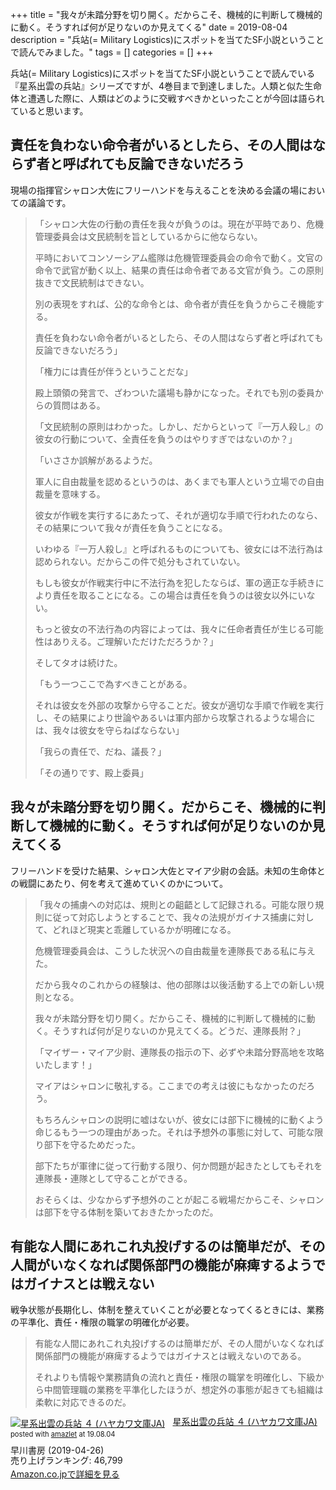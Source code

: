 +++
title = "我々が未踏分野を切り開く。だからこそ、機械的に判断して機械的に動く。そうすれば何が足りないのか見えてくる"
date = 2019-08-04
description = "兵站(= Military Logistics)にスポットを当てたSF小説ということで読んでみました。"
tags = []
categories = []
+++

兵站(= Military Logistics)にスポットを当てたSF小説ということで読んでいる『星系出雲の兵站』シリーズですが、4巻目まで到達しました。人類と似た生命体と遭遇した際に、人類はどのように交戦すべきかといったことが今回は語られていると思います。

## 責任を負わない命令者がいるとしたら、その人間はならず者と呼ばれても反論できないだろう
現場の指揮官シャロン大佐にフリーハンドを与えることを決める会議の場においての議論です。

> 「シャロン大佐の行動の責任を我々が負うのは。現在が平時であり、危機管理委員会は文民統制を旨としているからに他ならない。
> 
> 平時においてコンソーシアム艦隊は危機管理委員会の命令で動く。文官の命令で武官が動く以上、結果の責任は命令者である文官が負う。この原則抜きで文民統制はできない。
> 
> 別の表現をすれば、公的な命令とは、命令者が責任を負うからこそ機能する。
> 
> 責任を負わない命令者がいるとしたら、その人間はならず者と呼ばれても反論できないだろう」
> 
> 「権力には責任が伴うということだな」
> 
> 殿上頭領の発言で、ざわついた議場も静かになった。それでも別の委員からの質問はある。
> 
> 「文民統制の原則はわかった。しかし、だからといって『一万人殺し』の彼女の行動について、全責任を負うのはやりすぎではないのか？」
> 
> 「いささか誤解があるようだ。
> 
> 軍人に自由裁量を認めるというのは、あくまでも軍人という立場での自由裁量を意味する。
> 
> 彼女が作戦を実行するにあたって、それが適切な手順で行われたのなら、その結果について我々が責任を負うことになる。
> 
> いわゆる『一万人殺し』と呼ばれるものについても、彼女には不法行為は認められない。だからこの件で処分もされていない。
> 
> もしも彼女が作戦実行中に不法行為を犯したならば、軍の適正な手続きにより責任を取ることになる。この場合は責任を負うのは彼女以外にいない。
> 
> もっと彼女の不法行為の内容によっては、我々に任命者責任が生じる可能性はありえる。ご理解いただけただろうか？」
> 
> そしてタオは続けた。
> 
> 「もう一つここで為すべきことがある。
> 
> それは彼女を外部の攻撃から守ることだ。彼女が適切な手順で作戦を実行し、その結果により世論やあるいは軍内部から攻撃されるような場合には、我々は彼女を守らねばならない」
> 
> 「我らの責任で、だね、議長？」
> 
> 「その通りです、殿上委員」

## 我々が未踏分野を切り開く。だからこそ、機械的に判断して機械的に動く。そうすれば何が足りないのか見えてくる
フリーハンドを受けた結果、シャロン大佐とマイア少尉の会話。未知の生命体との戦闘にあたり、何を考えて進めていくのかについて。

> 「我々の捕虜への対応は、規則との齟齬として記録される。可能な限り規則に従って対応しようとすることで、我々の法規がガイナス捕虜に対して、どれほど現実と乖離しているかが明確になる。
> 
> 危機管理委員会は、こうした状況への自由裁量を連隊長である私に与えた。
> 
> だから我々のこれからの経験は、他の部隊は以後活動する上での新しい規則となる。
> 
> 我々が未踏分野を切り開く。だからこそ、機械的に判断して機械的に動く。そうすれば何が足りないのか見えてくる。どうだ、連隊長附？」
> 
> 「マイザー・マイア少尉、連隊長の指示の下、必ずや未踏分野高地を攻略いたします！」
> 
> マイアはシャロンに敬礼する。ここまでの考えは彼にもなかったのだろう。
> 
> もちろんシャロンの説明に嘘はないが、彼女には部下に機械的に動くよう命じるもう一つの理由があった。それは予想外の事態に対して、可能な限り部下を守るためだった。
> 
> 部下たちが軍律に従って行動する限り、何か問題が起きたとしてもそれを連隊長・連隊として守ることができる。
> 
> おそらくは、少なからず予想外のことが起こる戦場だからこそ、シャロンは部下を守る体制を築いておきたかったのだ。

## 有能な人間にあれこれ丸投げするのは簡単だが、その人間がいなくなれば関係部門の機能が麻痺するようではガイナスとは戦えない
戦争状態が長期化し、体制を整えていくことが必要となってくるときには、業務の平準化、責任・権限の職掌の明確化が必要。

> 有能な人間にあれこれ丸投げするのは簡単だが、その人間がいなくなれば関係部門の機能が麻痺するようではガイナスとは戦えないのである。
> 
> それよりも情報や業務請負の流れと責任・権限の職掌を明確化し、下級から中間管理職の業務を平準化したほうが、想定外の事態が起きても組織は柔軟に対応できるのだ。

<div class="amazlet-box" style="margin-bottom:0px;"><div class="amazlet-image" style="float:left;margin:0px 12px 1px 0px;"><a href="https://www.amazon.co.jp/exec/obidos/ASIN/B07R8C4ZCJ/simsnes-22/ref=nosim/" name="amazletlink" target="_blank"><img src="https://images-fe.ssl-images-amazon.com/images/I/51eI8e4SryL._SL160_.jpg" alt="星系出雲の兵站 ４ (ハヤカワ文庫JA)" style="border: none;" /></a></div><div class="amazlet-info" style="line-height:120%; margin-bottom: 10px"><div class="amazlet-name" style="margin-bottom:10px;line-height:120%"><a href="https://www.amazon.co.jp/exec/obidos/ASIN/B07R8C4ZCJ/simsnes-22/ref=nosim/" name="amazletlink" target="_blank">星系出雲の兵站 ４ (ハヤカワ文庫JA)</a><div class="amazlet-powered-date" style="font-size:80%;margin-top:5px;line-height:120%">posted with <a href="http://www.amazlet.com/" title="amazlet" target="_blank">amazlet</a> at 19.08.04</div></div><div class="amazlet-detail">早川書房 (2019-04-26)<br />売り上げランキング: 46,799<br /></div><div class="amazlet-sub-info" style="float: left;"><div class="amazlet-link" style="margin-top: 5px"><a href="https://www.amazon.co.jp/exec/obidos/ASIN/B07R8C4ZCJ/simsnes-22/ref=nosim/" name="amazletlink" target="_blank">Amazon.co.jpで詳細を見る</a></div></div></div><div class="amazlet-footer" style="clear: left"></div></div>
